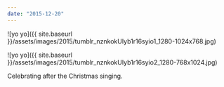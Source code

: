```yaml
---
date: "2015-12-20"
---
```


![yo yo]({{ site.baseurl }}/assets/images/2015/tumblr_nznkokUIyb1r16syio1_1280-1024x768.jpg)

![yo yo]({{ site.baseurl }}/assets/images/2015/tumblr_nznkokUIyb1r16syio2_1280-768x1024.jpg)

Celebrating after the Christmas singing.
